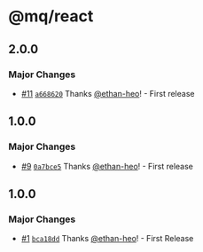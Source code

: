 # @mq/react

## 2.0.0

### Major Changes

- [#11](https://github.com/ethan-heo/mq/pull/11) [`a668620`](https://github.com/ethan-heo/mq/commit/a668620aa31c129fe52989f2a8dd800ff3ef36d2) Thanks [@ethan-heo](https://github.com/ethan-heo)! - First release

## 1.0.0

### Major Changes

- [#9](https://github.com/ethan-heo/mq/pull/9) [`0a7bce5`](https://github.com/ethan-heo/mq/commit/0a7bce5c06b8d0fc1bc63d1a3af75daae52808ab) Thanks [@ethan-heo](https://github.com/ethan-heo)! - First release

## 1.0.0

### Major Changes

- [#1](https://github.com/ethan-heo/mq/pull/1) [`bca18dd`](https://github.com/ethan-heo/mq/commit/bca18ddd78cb9c9f6042f339bb2bded094b09f0a) Thanks [@ethan-heo](https://github.com/ethan-heo)! - First Release
